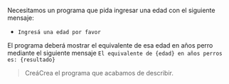 Necesitamos un programa que pida ingresar una edad con el siguiente mensaje:

*  `Ingresá una edad por favor`

El programa deberá mostrar el equivalente de esa edad en años perro mediante el siguiente mensaje `El equivalente de {edad} en años perros es: {resultado}`

> <span class="mu-i18n es-ar">Creá</span><span class="mu-i18n es">Crea</span> el programa que acabamos de describir.

<style>
  .mu-browser {
    display: none;
  }
</style>